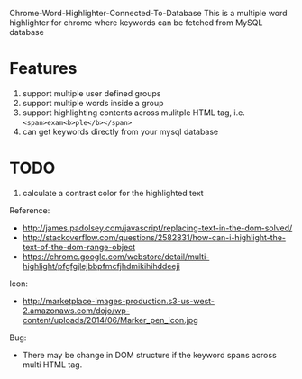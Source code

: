 Chrome-Word-Highlighter-Connected-To-Database
This is a multiple word highlighter for chrome where keywords can be fetched from MySQL database

# Features
1. support multiple user defined groups
2. support multiple words inside a group
3. support highlighting contents across mulitple HTML tag, i.e. `<span>exam<b>ple</b></span>`
4. can get keywords directly from your mysql database

# TODO
1. calculate a contrast color for the highlighted text

Reference:
- http://james.padolsey.com/javascript/replacing-text-in-the-dom-solved/
- http://stackoverflow.com/questions/2582831/how-can-i-highlight-the-text-of-the-dom-range-object
- https://chrome.google.com/webstore/detail/multi-highlight/pfgfgjlejbbpfmcfjhdmikihihddeeji

Icon:
- http://marketplace-images-production.s3-us-west-2.amazonaws.com/dojo/wp-content/uploads/2014/06/Marker_pen_icon.jpg

Bug:
- There may be change in DOM structure if the keyword spans across multi HTML tag.

